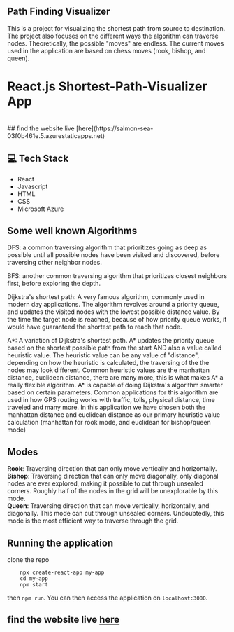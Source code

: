 ## Path Finding Visualizer

This is a project for visualizing the shortest path from source to destination. The project also focuses on the different ways the algorithm can traverse nodes. Theoretically, the possible "moves" are endless. The current moves used in the application are based on chess moves (rook, bishop, and queen).

<h1>React.js Shortest-Path-Visualizer App</h1>
<br>
## find the website live [here](https://salmon-sea-03f0b461e.5.azurestaticapps.net)

## 💻 Tech Stack

- React
- Javascript
- HTML
- CSS
- Microsoft Azure

## Some well known Algorithms

DFS: a common traversing algorithm that prioritizes going as deep as possible until all possible nodes have been visited and discovered, before traversing other neighbor nodes.

BFS: another common traversing algorithm that prioritizes closest neighbors first, before exploring the depth.

Dijkstra's shortest path: A very famous algorithm, commonly used in modern day applications. The algorithm revolves around a priority queue, and updates the visited nodes with the lowest possible distance value. By the time the target node is reached, because of how priority queue works, it would have guaranteed the shortest path to reach that node. 

A*: A variation of Dijkstra's shortest path. A* updates the priority queue based on the shortest possible path from the start AND also a value called heuristic value. The heuristic value can be any value of "distance", depending on how the heuristic is calculated, the traversing of the the nodes may look different. Common heuristic values are the manhattan distance, euclidean distance, there are many more, this is what makes A* a really flexible algorithm. A* is capable of doing Dijkstra's algorithm smarter based on certain parameters. Common applications for this algorithm are used in how GPS routing works with traffic, tolls, physical distance, time traveled and many more. In this application we have chosen both the manhattan distance and euclidean distance as our primary heuristic value calculation (manhattan for rook mode, and euclidean for bishop/queen mode)

## Modes

**Rook**: Traversing direction that can only move vertically and horizontally. <br>
**Bishop**: Traversing direction that can only move diagonally, only diagonal nodes are ever explored, making it possible to cut through unsealed corners. Roughly half of the nodes in the grid will be unexplorable by this mode. <br>
**Queen**: Traversing direction that can move vertically, horizontally, and diagonally. This mode can cut through unsealed corners. Undoubtedly, this mode is the most efficient way to traverse through the grid.

## Running the application

clone the repo
```
    npx create-react-app my-app
    cd my-app
    npm start

```
then ```npm run```. You can then access the application on ```localhost:3000```.
## find the website live [here](https://salmon-sea-03f0b461e.5.azurestaticapps.net)
